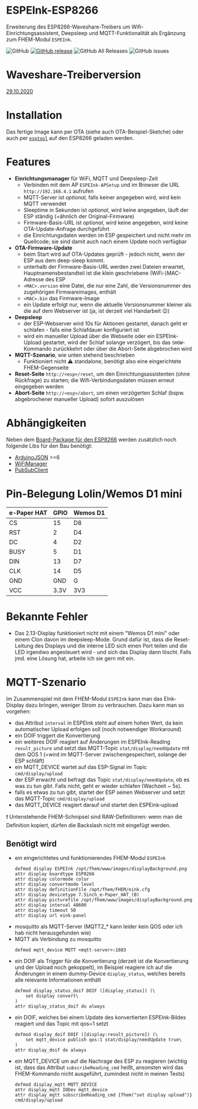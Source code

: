 # ESPEInk-ESP8266
Erweiterung des ESP8266-Waveshare-Treibers um Wifi-Einrichtungsassistent, Deepsleep und MQTT-Funktionalität als Ergänzung zum FHEM-Modul `ESPEInk`.

![GitHub](https://img.shields.io/github/license/Yattien/ESPEInk_ESP8266)
[![GitHub release](https://img.shields.io/github/v/release/Yattien/ESPEInk_ESP8266?include_prereleases)](https://github.com/Yattien/ESPEInk_ESP8266/releases)
![GitHub All Releases](https://img.shields.io/github/downloads/Yattien/ESPEInk_ESP8266/total)
![GitHub issues](https://img.shields.io/github/issues-raw/Yattien/ESPEInk_ESP8266)

# Waveshare-Treiberversion
[29.10.2020](https://www.waveshare.com/wiki/File:E-Paper_ESP8266_Driver_Board_Code.7z)

# Installation
Das fertige Image kann per OTA (siehe auch OTA-Beispiel-Sketche) oder auch per [`esptool`](https://github.com/espressif/esptool) auf den ESP8266 geladen werden.

# Features
* **Einrichtungsmanager** für WiFi, MQTT und Deepsleep-Zeit
  - Verbinden mit dem AP `ESPEInk-APSetup` und im Browser die URL `http://192.168.4.1` aufrufen
  - MQTT-Server ist _optional_, falls keiner angegeben wird, wird kein MQTT verwendet
  - Sleeptime in Sekunden ist _optional_, wird keine angegeben, läuft der ESP ständig (=ähnlich der Original-Firmware)
  - Firmware-Basis-URL ist _optional_, wird keine angegeben, wird keine OTA-Update-Anfrage durchgeführt
  - die Einrichtungsdaten werden im ESP gespeichert und nicht mehr im Quellcode; sie sind damit auch nach einem Update noch verfügbar
* **OTA-Firmware-Update**
  - beim Start wird auf OTA-Updates geprüft - jedoch nicht, wenn der ESP aus dem deep-sleep kommt.
  - unterhalb der Firmware-Basis-URL werden zwei Dateien erwartet, Hauptnamensbestandteil ist die klein geschriebene (WiFi-)MAC-Adresse des ESP
  - `<MAC>.version` eine Datei, die nur eine Zahl, die Versionsnummer des zugehörigen Firmwareimages, enthält
  - `<MAC>.bin` das Firmware-Image
  - ein Update erfolgt nur, wenn die aktuelle Versionsnummer kleiner als die auf dem Webserver ist (ja, ist derzeit viel Handarbeit :wink:)
* **Deepsleep**
  - der ESP-Webserver wird 10s für Aktionen gestartet, danach geht er schlafen - falls eine Schlafdauer konfiguriert ist
  - wird ein manueller Upload über die Webseite oder ein ESPEInk-Upload gestartet, wird der Schlaf solange verzögert, bis das `SHOW`-Kommando zurückkehrt oder über die Abort-Seite abgebrochen wird
* **MQTT-Szenario**, wie unten stehend beschrieben
  - Funktioniert nicht :warning: standalone, benötigt also eine eingerichtete FHEM-Gegenseite
* **Reset-Seite** `http://<esp>/reset`, um den Einrichtungsassistenten (ohne Rückfrage) zu starten; die Wifi-Verbindungsdaten müssen erneut eingegeben werden
* **Abort-Seite** `http://<esp>/abort`, um einen verzögerten Schlaf (bspw. abgebrochener manueller Upload) sofort auszulösen 

# Abhängigkeiten
Neben dem [Board-Package für den ESP8266](https://randomnerdtutorials.com/how-to-install-esp8266-board-arduino-ide/) werden zusätzlich noch folgende Libs für den Bau benötigt:
* [ArduinoJSON](https://github.com/bblanchon/ArduinoJson) >=6
* [WiFiManager](https://github.com/tzapu/WiFiManager)
* [PubSubClient](https://github.com/knolleary/pubsubclient)

# Pin-Belegung Lolin/Wemos D1 mini
e-Paper HAT|GPIO|Wemos D1
--------------|---|--------
CS|15|D8
RST|2|D4
DC|4|D2
BUSY|5|D1
DIN|13|D7
CLK|14|D5
GND|GND|G
VCC|3.3V|3V3

# Bekannte Fehler
* Das 2.13-Display funktioniert nicht mit einem "Wemos D1 mini" oder einem Clon davon im deepsleep-Mode. Grund dafür ist, dass die Reset-Leitung des Displays und die interne LED sich einen Port teilen und die LED irgendwo angesteuert wird - und sich das Display dann löscht. Falls jmd. eine Lösung hat, arbeite ich sie gern mit ein.

# MQTT-Szenario
Im Zusammenspiel mit dem FHEM-Modul `ESPEInk` kann man das EInk-Display dazu bringen, weniger Strom zu verbrauchen. Dazu kann man so vorgehen:
* das Attribut `interval` in ESPEInk steht auf einem hohen Wert, da kein automatischer Upload erfolgen soll (noch notwendiger Workaround)
* ein DOIF triggert die Konvertierung
* ein weiteres DOIF reagiert auf Änderungen im ESPEInk-Reading `result_picture` und setzt das MQTT-Topic `stat/display/needUpdate` mit dem QOS 1 (=wird im MQTT-Server zwischengespeichert, solange der ESP schläft)
* ein MQTT_DEVICE wartet auf das ESP-Signal im Topic `cmd/display/upload`
* der ESP erwacht und befragt das Topic `stat/display/needUpdate`, ob es was zu tun gibt. Falls nicht, geht er wieder schlafen (Wachzeit ~ 5s).
* falls es etwas zu tun gibt, startet der ESP seinen Webserver und setzt das MQTT-Topic `cmd/display/upload`
* das MQTT_DEVICE reagiert darauf und startet den ESPEink-upload

:exclamation: Untenstehende FHEM-Schnipsel sind RAW-Definitionen: wenn man die Definition kopiert, dürfen die Backslash nicht mit eingefügt werden.

## Benötigt wird
* ein eingerichtetes und funktionierendes FHEM-Modul `ESPEInk`
	```
	defmod display ESPEInk /opt/fhem/www/images/displayBackground.png
	attr display boardtype ESP8266
	attr display colormode color
	attr display convertmode level
	attr display definitionFile /opt/fhem/FHEM/eink.cfg
	attr display devicetype 7.5inch_e-Paper_HAT_(B)
	attr display picturefile /opt/fhem/www/images/displayBackground.png
	attr display interval 48600
	attr display timeout 50
	attr display url eink-panel
	```
* mosquitto als MQTT-Server (MQTT2_* kann leider kein QOS oder ich hab nicht herausgefunden wie)
* MQTT als Verbindung zu mosquitto
	```
	defmod mqtt_device MQTT <mqtt-server>:1883
	```
* ein DOIF als Trigger für die Konvertierung (derzeit ist die Konvertierung und der Upload noch gekoppelt), im Beispiel reagiere ich auf die Änderungen in einem dummy-Device `display_status`, welches bereits alle relevante Informationen enthält	
	```
	defmod display_status_doif DOIF ([display_status]) (\
		set display convert\
	)
	attr display_status_doif do always
	```
* ein DOIF, welches bei einem Update des konvertierten ESPEInk-Bildes reagiert und das Topic mit qos=1 setzt
	```
	defmod display_doif DOIF ([display:result_picture]) (\
		set mqtt_device publish qos:1 stat/display/needUpdate true\
	)
	attr display_doif do always
	```
* ein MQTT_DEVICE um auf die Nachrage des ESP zu reagieren (wichtig ist, dass das Attribut `subscribeReading_cmd` heißt, ansonsten wird das FHEM-Kommando nicht ausgeführt, zumindest nicht in meinen Tests)
	```
	defmod display_mqtt MQTT_DEVICE
	attr display_mqtt IODev mqtt_device
	attr display_mqtt subscribeReading_cmd {fhem("set display upload")} cmd/display/upload
	```

